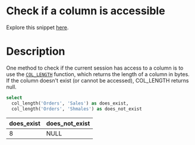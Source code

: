 # Check if a column is accessible

Explore this snippet [here](https://count.co/n/xpgYlM1uDAT?vm=e).

# Description
One method to check if the current session has access to a column is to use the [`COL_LENGTH`](https://docs.microsoft.com/en-us/sql/t-sql/functions/col-length-transact-sql) function, which returns the length of a column in bytes.
If the column doesn't exist (or cannot be accessed), COL_LENGTH returns null.

```sql
select
  col_length('Orders', 'Sales') as does_exist,
  col_length('Orders', 'Shmales') as does_not_exist
```

| does_exist | does_not_exist |
| ---------- | -------------- |
| 8          | NULL           |